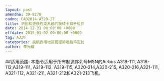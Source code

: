 ```yaml
---
layout: post
amendno: 39-8270
cadno: CAD2014-A320-27
title: 识别和更换约束系统的旋转卡扣子组件
date: 2014-12-31 00:00:00 +0800
effdate: 2015-01-02 00:00:00 +0800
tag: A320
categories: 民航西南地区管理局适航审定处
author: 李光耀
---
```


##适用范围:
本指令适用于所有制造序列号MSN的Airbus A318-111, A318-112,A319-111, A319-112, A319-115, A320-214,A320-215, A320-216,A321-111, A321-112, A321-211, A321-212和A321-213飞机。

